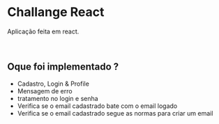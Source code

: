 <h1>Challange React</h1>
<p>Aplicação feita em react.</p>
<br/>
<h2>Oque foi implementado ?</h2>
<ul>
  <li>Cadastro, Login & Profile</li>
  <li>Mensagem de erro</li>
  <li>tratamento no login e senha</li>
  <li>Verifica se o email cadastrado bate com o email logado</li>
  <li>Verifica se o email cadastrado segue as normas para criar um email</li>
</ul>
